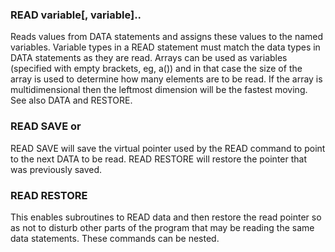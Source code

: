 

### READ variable[, variable]..

 Reads values from DATA statements and assigns these values to the named variables. Variable types in a READ statement must match the data types in DATA statements as they are read. Arrays can be used as variables (specified with empty brackets, eg, a()) and in that case the size of the array is used to determine how many elements are to be read. If the array is multidimensional then the leftmost dimension will be the fastest moving. See also DATA and RESTORE.

### READ SAVE or

 READ SAVE will save the virtual pointer used by the READ command to point to the next DATA to be read. READ RESTORE will restore the pointer that was previously saved.

### READ RESTORE

 This enables subroutines to READ data and then restore the read pointer so as not to disturb other parts of the program that may be reading the same data statements. These commands can be nested.
